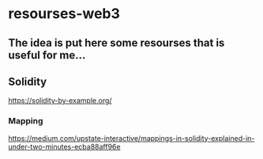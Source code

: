 # resourses-web3

## The idea is put here some resourses that is useful for me...



## Solidity 

https://solidity-by-example.org/

### Mapping

https://medium.com/upstate-interactive/mappings-in-solidity-explained-in-under-two-minutes-ecba88aff96e

